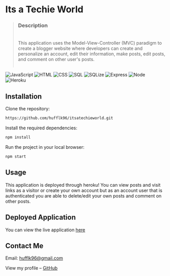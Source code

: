 # Its a Techie World
>### Description <br><br>
>  This application uses the Model-View-Controller (MVC) paradigm to create a blogger website where developers can create and personalize an account, edit their information, make posts, edit posts, and comment on other user's posts. <br><br>

![JavaScript][js-url]
![HTML][html-url]
![CSS][css-url]
![SQL][mysql-url]
![SQLize][sqlize-url]
![Express][express-url]
![Node][node-url]
![Heroku][heroku-url]



## Installation

Clone the repository:

```sh
https://github.com/hufflk96/itsatechieworld.git
```

Install the required dependencies:

```sh
npm install
```

Run the project in your local browser:

```sh
npm start
```

## Usage

This application is deployed through heroku! You can view posts and visit links as a visitor or create your own account but as an account user that is authenticated you are able to delete/edit your own posts and comment on other posts.



## Deployed Application
You can view the live application
[here](https://techieworld.herokuapp.com/)

## Contact Me

Email: hufflk96@gmail.com

View my profile – [GitHub](https://github.com/hufflk96)

<!-- Markdown link & img dfn's -->

[node-url]: https://img.shields.io/badge/Node.js-43853D?style=for-the-badge&logo=node.js&logoColor=white
[js-url]: https://img.shields.io/badge/JavaScript-F7DF1E?style=for-the-badge&logo=javascript&logoColor=black
[html-url]: https://img.shields.io/badge/HTML5-E34F26?style=for-the-badge&logo=html5&logoColor=white
[css-url]: https://img.shields.io/badge/CSS3-1572B6?style=for-the-badge&logo=css3&logoColor=white
[python-url]: https://img.shields.io/badge/Python-14354C?style=for-the-badge&logo=python&logoColor=white
[express-url]: https://img.shields.io/badge/Express.js-404D59?style=for-the-badge
[react-url]: https://img.shields.io/badge/React-20232A?style=for-the-badge&logo=react&logoColor=61DAFB
[jquery-url]: https://img.shields.io/badge/jQuery-0769AD?style=for-the-badge&logo=jquery&logoColor=white
[bs-url]: https://img.shields.io/badge/Bootstrap-563D7C?style=for-the-badge&logo=bootstrap&logoColor=white
[tw-url]: https://img.shields.io/badge/Tailwind_CSS-38B2AC?style=for-the-badge&logo=tailwind-css&logoColor=white
[mongo-url]: https://img.shields.io/badge/MongoDB-4EA94B?style=for-the-badge&logo=mongodb&logoColor=white
[mysql-url]: https://img.shields.io/badge/MySQL-00000F?style=for-the-badge&logo=mysql&logoColor=white
[heroku-url]: https://img.shields.io/badge/Heroku-430098?style=for-the-badge&logo=heroku&logoColor=white
[sqlize-url]: https://img.shields.io/badge/sequelize-323330?style=for-the-badge&logo=sequelize&logoColor=blue
[jswtoken-url]: 	https://img.shields.io/badge/json%20web%20tokens-323330?style=for-the-badge&logo=json-web-tokens&logoColor=pink
[apollo-url]: https://img.shields.io/badge/-ApolloGraphQL-311C87?style=for-the-badge&logo=apollo-graphql
[graphql-url]: https://img.shields.io/badge/-GraphQL-E10098?style=for-the-badge&logo=graphql&logoColor=white
